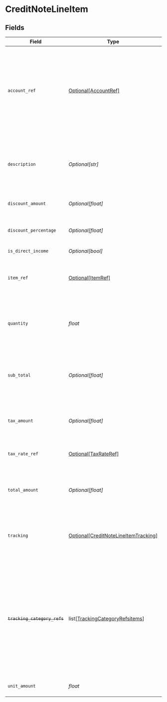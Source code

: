 # CreditNoteLineItem


## Fields

| Field                                                                                                                                                                                           | Type                                                                                                                                                                                            | Required                                                                                                                                                                                        | Description                                                                                                                                                                                     |
| ----------------------------------------------------------------------------------------------------------------------------------------------------------------------------------------------- | ----------------------------------------------------------------------------------------------------------------------------------------------------------------------------------------------- | ----------------------------------------------------------------------------------------------------------------------------------------------------------------------------------------------- | ----------------------------------------------------------------------------------------------------------------------------------------------------------------------------------------------- |
| `account_ref`                                                                                                                                                                                   | [Optional[AccountRef]](../../models/shared/accountref.md)                                                                                                                                       | :heavy_minus_sign:                                                                                                                                                                              | Data types that reference an account, for example bill and invoice line items, use an accountRef that includes the ID and name of the linked account.                                           |
| `description`                                                                                                                                                                                   | *Optional[str]*                                                                                                                                                                                 | :heavy_minus_sign:                                                                                                                                                                              | Friendly name of each line item. For example, the goods or service for which credit has been issued.                                                                                            |
| `discount_amount`                                                                                                                                                                               | *Optional[float]*                                                                                                                                                                               | :heavy_minus_sign:                                                                                                                                                                              | Value of any discounts applied.                                                                                                                                                                 |
| `discount_percentage`                                                                                                                                                                           | *Optional[float]*                                                                                                                                                                               | :heavy_minus_sign:                                                                                                                                                                              | Percentage rate of any discount applied to the line item.                                                                                                                                       |
| `is_direct_income`                                                                                                                                                                              | *Optional[bool]*                                                                                                                                                                                | :heavy_minus_sign:                                                                                                                                                                              | N/A                                                                                                                                                                                             |
| `item_ref`                                                                                                                                                                                      | [Optional[ItemRef]](../../models/shared/itemref.md)                                                                                                                                             | :heavy_minus_sign:                                                                                                                                                                              | Reference to the product, service type, or inventory item to which the direct cost is linked.                                                                                                   |
| `quantity`                                                                                                                                                                                      | *float*                                                                                                                                                                                         | :heavy_check_mark:                                                                                                                                                                              | Number of units of the goods or service for which credit has been issued.                                                                                                                       |
| `sub_total`                                                                                                                                                                                     | *Optional[float]*                                                                                                                                                                               | :heavy_minus_sign:                                                                                                                                                                              | Amount of credit associated with the line item, including discounts but excluding tax.                                                                                                          |
| `tax_amount`                                                                                                                                                                                    | *Optional[float]*                                                                                                                                                                               | :heavy_minus_sign:                                                                                                                                                                              | Amount of tax associated with the line item.                                                                                                                                                    |
| `tax_rate_ref`                                                                                                                                                                                  | [Optional[TaxRateRef]](../../models/shared/taxrateref.md)                                                                                                                                       | :heavy_minus_sign:                                                                                                                                                                              | Reference to the tax rate to which the line item is linked.                                                                                                                                     |
| `total_amount`                                                                                                                                                                                  | *Optional[float]*                                                                                                                                                                               | :heavy_minus_sign:                                                                                                                                                                              | Total amount of the line item, including discounts and tax.                                                                                                                                     |
| `tracking`                                                                                                                                                                                      | [Optional[CreditNoteLineItemTracking]](../../models/shared/creditnotelineitemtracking.md)                                                                                                       | :heavy_minus_sign:                                                                                                                                                                              | Categories, and a project and customer, against which the item is tracked.                                                                                                                      |
| ~~`tracking_category_refs`~~                                                                                                                                                                    | list[[TrackingCategoryRefsitems](../../models/shared/trackingcategoryrefsitems.md)]                                                                                                             | :heavy_minus_sign:                                                                                                                                                                              | : warning: ** DEPRECATED **: This will be removed in a future release, please migrate away from it as soon as possible.<br/><br/>Reference to the tracking categories to which the line item is linked. |
| `unit_amount`                                                                                                                                                                                   | *float*                                                                                                                                                                                         | :heavy_check_mark:                                                                                                                                                                              | Unit price of the goods or service.                                                                                                                                                             |